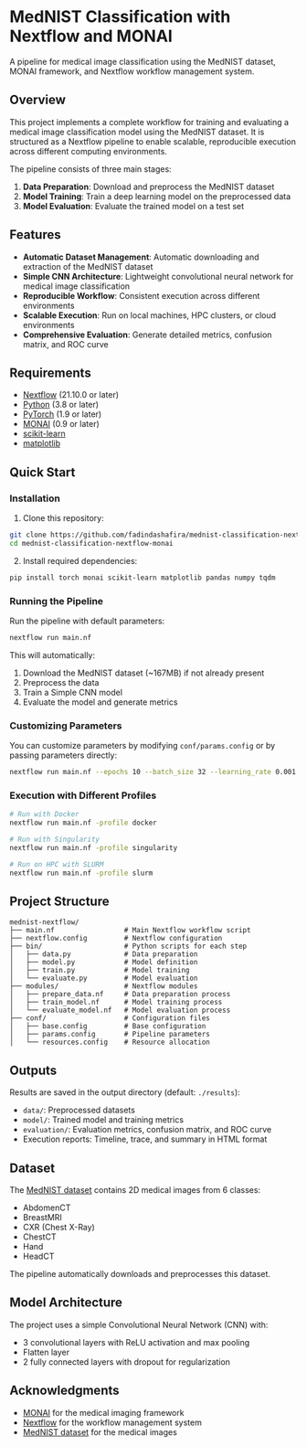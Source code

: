 # MedNIST Classification with Nextflow and MONAI

A pipeline for medical image classification using the MedNIST dataset, MONAI framework, and Nextflow workflow management system.

## Overview

This project implements a complete workflow for training and evaluating a medical image classification model using the MedNIST dataset. It is structured as a Nextflow pipeline to enable scalable, reproducible execution across different computing environments.

The pipeline consists of three main stages:
1. **Data Preparation**: Download and preprocess the MedNIST dataset
2. **Model Training**: Train a deep learning model on the preprocessed data
3. **Model Evaluation**: Evaluate the trained model on a test set

## Features

- **Automatic Dataset Management**: Automatic downloading and extraction of the MedNIST dataset
- **Simple CNN Architecture**: Lightweight convolutional neural network for medical image classification
- **Reproducible Workflow**: Consistent execution across different environments
- **Scalable Execution**: Run on local machines, HPC clusters, or cloud environments
- **Comprehensive Evaluation**: Generate detailed metrics, confusion matrix, and ROC curve

## Requirements

- [Nextflow](https://www.nextflow.io/) (21.10.0 or later)
- [Python](https://www.python.org/) (3.8 or later)
- [PyTorch](https://pytorch.org/) (1.9 or later)
- [MONAI](https://monai.io/) (0.9 or later)
- [scikit-learn](https://scikit-learn.org/)
- [matplotlib](https://matplotlib.org/)

## Quick Start

### Installation

1. Clone this repository:
```bash
git clone https://github.com/fadindashafira/mednist-classification-nextflow-monai.git
cd mednist-classification-nextflow-monai
```

2. Install required dependencies:
```bash
pip install torch monai scikit-learn matplotlib pandas numpy tqdm
```

### Running the Pipeline

Run the pipeline with default parameters:
```bash
nextflow run main.nf
```

This will automatically:
1. Download the MedNIST dataset (~167MB) if not already present
2. Preprocess the data
3. Train a Simple CNN model
4. Evaluate the model and generate metrics

### Customizing Parameters

You can customize parameters by modifying `conf/params.config` or by passing parameters directly:

```bash
nextflow run main.nf --epochs 10 --batch_size 32 --learning_rate 0.001
```

### Execution with Different Profiles

```bash
# Run with Docker
nextflow run main.nf -profile docker

# Run with Singularity
nextflow run main.nf -profile singularity

# Run on HPC with SLURM
nextflow run main.nf -profile slurm
```

## Project Structure

```
mednist-nextflow/
├── main.nf                 # Main Nextflow workflow script
├── nextflow.config         # Nextflow configuration
├── bin/                    # Python scripts for each step
│   ├── data.py             # Data preparation
│   ├── model.py            # Model definition
│   ├── train.py            # Model training
│   └── evaluate.py         # Model evaluation
├── modules/                # Nextflow modules
│   ├── prepare_data.nf     # Data preparation process
│   ├── train_model.nf      # Model training process
│   └── evaluate_model.nf   # Model evaluation process
├── conf/                   # Configuration files
│   ├── base.config         # Base configuration
│   ├── params.config       # Pipeline parameters
│   └── resources.config    # Resource allocation
```

## Outputs

Results are saved in the output directory (default: `./results`):

- `data/`: Preprocessed datasets
- `model/`: Trained model and training metrics
- `evaluation/`: Evaluation metrics, confusion matrix, and ROC curve
- Execution reports: Timeline, trace, and summary in HTML format

## Dataset

The [MedNIST dataset](https://github.com/Project-MONAI/MONAI-extra-test-data) contains 2D medical images from 6 classes:
- AbdomenCT
- BreastMRI
- CXR (Chest X-Ray)
- ChestCT
- Hand
- HeadCT

The pipeline automatically downloads and preprocesses this dataset.

## Model Architecture

The project uses a simple Convolutional Neural Network (CNN) with:
- 3 convolutional layers with ReLU activation and max pooling
- Flatten layer
- 2 fully connected layers with dropout for regularization

## Acknowledgments

- [MONAI](https://monai.io/) for the medical imaging framework
- [Nextflow](https://www.nextflow.io/) for the workflow management system
- [MedNIST dataset](https://github.com/Project-MONAI/MONAI-extra-test-data) for the medical images
